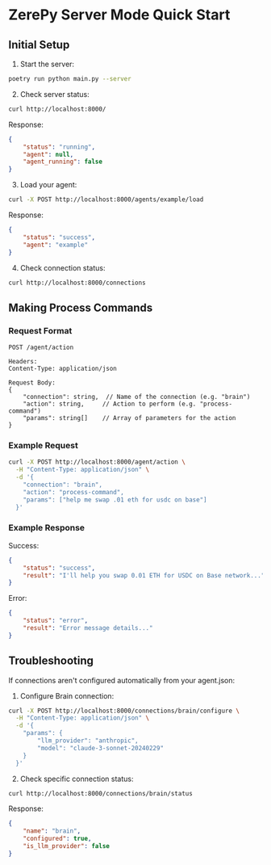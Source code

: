 # ZerePy Server Mode Quick Start

## Initial Setup

1. Start the server:
```bash
poetry run python main.py --server
```

2. Check server status:
```bash
curl http://localhost:8000/
```
Response:
```json
{
    "status": "running",
    "agent": null,
    "agent_running": false
}
```

3. Load your agent:
```bash
curl -X POST http://localhost:8000/agents/example/load
```
Response:
```json
{
    "status": "success",
    "agent": "example"
}
```

4. Check connection status:
```bash
curl http://localhost:8000/connections
```

## Making Process Commands

### Request Format

```
POST /agent/action

Headers:
Content-Type: application/json

Request Body:
{
    "connection": string,  // Name of the connection (e.g. "brain")
    "action": string,     // Action to perform (e.g. "process-command") 
    "params": string[]    // Array of parameters for the action
}
```

### Example Request

```bash
curl -X POST http://localhost:8000/agent/action \
  -H "Content-Type: application/json" \
  -d '{
    "connection": "brain",
    "action": "process-command", 
    "params": ["help me swap .01 eth for usdc on base"]
  }'
```

### Example Response

Success:
```json
{
    "status": "success",
    "result": "I'll help you swap 0.01 ETH for USDC on Base network..."
}
```

Error:
```json
{
    "status": "error",
    "result": "Error message details..."
}
```

## Troubleshooting

If connections aren't configured automatically from your agent.json:

1. Configure Brain connection:
```bash
curl -X POST http://localhost:8000/connections/brain/configure \
  -H "Content-Type: application/json" \
  -d '{
    "params": {
        "llm_provider": "anthropic",
        "model": "claude-3-sonnet-20240229"
    }
  }'
```

2. Check specific connection status:
```bash
curl http://localhost:8000/connections/brain/status
```
Response:
```json
{
    "name": "brain",
    "configured": true,
    "is_llm_provider": false
}
```